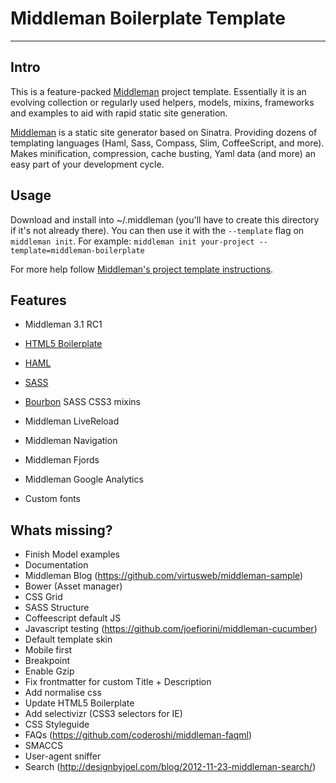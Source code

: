 # Middleman Boilerplate Template
------

## Intro

This is a feature-packed [Middleman](http://middlemanapp.com/) project template. Essentially it is an evolving collection or regularly used helpers, models, mixins, frameworks and examples to aid with rapid static site generation. 

[Middleman](http://middlemanapp.com/) is a static site generator based on Sinatra. Providing dozens of templating languages (Haml, Sass, Compass, Slim, CoffeeScript, and more). Makes minification, compression, cache busting, Yaml data (and more) an easy part of your development cycle.


## Usage

Download and install into ~/.middleman (you'll have to create this directory if it's not already there). You can then use it with the `--template` flag on `middleman init`. For example: `middleman init your-project --template=middleman-boilerplate`

For more help follow [Middleman's project template instructions](http://middlemanapp.com/getting-started/).

## Features
- Middleman 3.1 RC1
- [HTML5 Boilerplate](https://github.com/h5bp/html5-boilerplate)   
- [HAML](http://haml.info/)  
- [SASS](http://sass-lang.com/)  
- [Bourbon](http://thoughtbot.com/bourbon/) SASS CSS3 mixins  

- Middleman LiveReload
- Middleman Navigation
- Middleman Fjords
- Middleman Google Analytics

- Custom fonts


## Whats missing?
- Finish Model examples
- Documentation
- Middleman Blog (https://github.com/virtusweb/middleman-sample)
- Bower (Asset manager)
- CSS Grid
- SASS Structure
- Coffeescript default JS
- Javascript testing (https://github.com/joefiorini/middleman-cucumber)
- Default template skin
- Mobile first
- Breakpoint
- Enable Gzip
- Fix frontmatter for custom Title + Description
- Add normalise css
- Update HTML5 Boilerplate
- Add selectivizr (CSS3 selectors for IE)
- CSS Styleguide
- FAQs (https://github.com/coderoshi/middleman-faqml)
- SMACCS
- User-agent sniffer
- Search (http://designbyjoel.com/blog/2012-11-23-middleman-search/)
